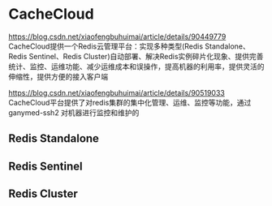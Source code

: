 # CacheCloud
https://blog.csdn.net/xiaofengbuhuimai/article/details/90449779  
CacheCloud提供一个Redis云管理平台：实现多种类型(Redis Standalone、Redis Sentinel、Redis Cluster)自动部署、解决Redis实例碎片化现象、提供完善统计、监控、运维功能、减少运维成本和误操作，提高机器的利用率，提供灵活的伸缩性，提供方便的接入客户端

https://blog.csdn.net/xiaofengbuhuimai/article/details/90519033
CacheCloud平台提供了对redis集群的集中化管理、运维、监控等功能，通过 ganymed-ssh2 对机器进行监控和维护的

## Redis Standalone

## Redis Sentinel

## Redis Cluster